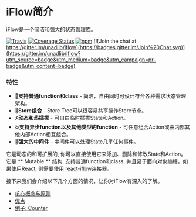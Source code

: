 # iFlow简介
iFlow是一个简洁和强大的状态管理库。

[![Travis](https://img.shields.io/travis/unadlib/iflow.svg)](https://travis-ci.org/unadlib/iflow)
[![Coverage Status](https://coveralls.io/repos/github/unadlib/iflow/badge.svg?branch=master)](https://coveralls.io/github/unadlib/iflow?branch=master)
[![npm](https://img.shields.io/npm/v/iflow.svg)](https://www.npmjs.com/package/iflow)
[![Join the chat at https://gitter.im/unadlib/iflow](https://badges.gitter.im/Join%20Chat.svg)](https://gitter.im/unadlib/iflow?utm_source=badge&utm_medium=badge&utm_campaign=pr-badge&utm_content=badge)

### 特性
* **🎯支持普通function和class** - 简洁，自由同时可设计符合各种需求状态管理架构。
* **🏬Store组合** - Store Tree可以很容易共享操作Store节点。
* **⚡动态和热插拔** - 可自由临时插拔State和Action。
* **💥支持异步function以及其他类型的function** - 可任意组合Action或由内部其他内部Action相互组合。
* **🚀强大的中间件** - 中间件可以处理State几乎任何事件。

它是动态的和可扩展的, 你可以直接使用它来添加、删除和修改State和Action。它是 ** Mutable ** 结构, 支持普通function和class, 并且易于面向对象编程。如果使用React, 则需要使用 [react-iflow](https://github/unadlib/react-iflow)连接器。

接下来我们会介绍以下几个方面的情况，让你对iFlow有深入的了解。

* [核心概念与原则](/docs/introduction/ConceptsPrinciples.md)
* [优点](/docs/introduction/Benefits.md)
* [例子: Counter](/docs/introduction/Examples.md) 